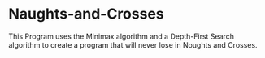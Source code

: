 # Naughts-and-Crosses
This Program uses the Minimax algorithm and a Depth-First Search algorithm to create a program that will never lose in Noughts and Crosses.
